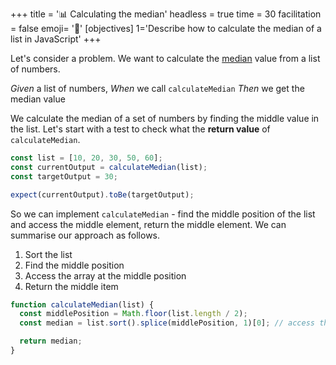 +++
title = '📊 Calculating the median'
headless = true
time = 30
facilitation = false
emoji= '🧩'
[objectives]
1='Describe how to calculate the median of a list in JavaScript' 
+++

Let's consider a problem.
We want to calculate the [median](https://www.bbc.co.uk/bitesize/guides/zwhgk2p/revision/2) value from a list of numbers.

_Given_ a list of numbers,
_When_ we call `calculateMedian`
_Then_ we get the median value

We calculate the median of a set of numbers by finding the middle value in the list.
Let's start with a test to check what the **return value** of `calculateMedian`.

```js
const list = [10, 20, 30, 50, 60];
const currentOutput = calculateMedian(list);
const targetOutput = 30;

expect(currentOutput).toBe(targetOutput);
```

So we can implement `calculateMedian` - find the middle position of the list and access the middle element, return the middle element.
We can summarise our approach as follows.

1. Sort the list
2. Find the middle position
3. Access the array at the middle position
4. Return the middle item

```js
function calculateMedian(list) {
  const middlePosition = Math.floor(list.length / 2);
  const median = list.sort().splice(middlePosition, 1)[0]; // access the middle item in the list

  return median;
}
```
